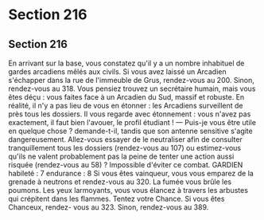 # Section 216

## Section 216

En arrivant sur la base, vous constatez qu'il y a un nombre
inhabituel de gardes arcadiens mêlés aux civils. Si vous avez
laissé un Arcadien s'échapper dans la rue de l'immeuble de Grus,
rendez-vous au 200. Sinon, rendez-vous au 318.
Vous pensiez trouvez un secrétaire humain, mais vous êtes déçu :
vous faites face à un Arcadien du Sud, massif et robuste. En
réalité, il n'y a pas lieu de vous en étonner : les Arcadiens
surveillent de près tous les dossiers. Il vous regarde avec
étonnement : vous n'avez pas exactement, il faut bien l'avouer, le
profil étudiant !
— Puis-je vous être utile en quelque chose ? demande-t-il, tandis
que son antenne sensitive s'agite dangereusement.
Allez-vous
essayer
de
le
neutraliser
afin
de
consulter
tranquillement tous les dossiers (rendez-vous au 107) ou
estimez-vous qu'ils ne valent probablement pas la peine de tenter
une action aussi risquée (rendez-vous au 58) ?
Impossible d'éviter ce combat.
GARDIEN habileté : 7 endurance : 8
Si vous êtes vainqueur, vous vous emparez de la grenade à
neutrons et rendez-vous au 320.
La fumée vous brûle les poumons. Les yeux larmoyants, vous
vous élancez à travers les arbustes qui crépitent dans les
flammes. Tentez votre Chance. Si vous êtes Chanceux, rendez-
vous au 323. Sinon, rendez-vous au 389.